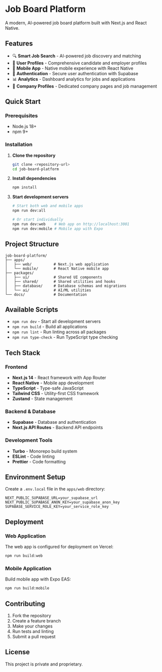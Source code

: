 # Job Board Platform

A modern, AI-powered job board platform built with Next.js and React Native.

## Features

- 🔍 **Smart Job Search** - AI-powered job discovery and matching
- 👤 **User Profiles** - Comprehensive candidate and employer profiles  
- 📱 **Mobile App** - Native mobile experience with React Native
- 🔐 **Authentication** - Secure user authentication with Supabase
- 📊 **Analytics** - Dashboard analytics for jobs and applications
- 💼 **Company Profiles** - Dedicated company pages and job management

## Quick Start

### Prerequisites
- Node.js 18+
- npm 9+

### Installation

1. **Clone the repository**
   ```bash
   git clone <repository-url>
   cd job-board-platform
   ```

2. **Install dependencies**
   ```bash
   npm install
   ```

3. **Start development servers**
   ```bash
   # Start both web and mobile apps
   npm run dev:all

   # Or start individually
   npm run dev:web    # Web app on http://localhost:3001
   npm run dev:mobile # Mobile app with Expo
   ```

## Project Structure

```
job-board-platform/
├── apps/
│   ├── web/          # Next.js web application
│   └── mobile/       # React Native mobile app
├── packages/
│   ├── ui/           # Shared UI components
│   ├── shared/       # Shared utilities and hooks
│   ├── database/     # Database schemas and migrations
│   └── ai/           # AI/ML utilities
└── docs/             # Documentation
```

## Available Scripts

- `npm run dev` - Start all development servers
- `npm run build` - Build all applications
- `npm run lint` - Run linting across all packages
- `npm run type-check` - Run TypeScript type checking

## Tech Stack

### Frontend
- **Next.js 14** - React framework with App Router
- **React Native** - Mobile app development
- **TypeScript** - Type-safe JavaScript
- **Tailwind CSS** - Utility-first CSS framework
- **Zustand** - State management

### Backend & Database
- **Supabase** - Database and authentication
- **Next.js API Routes** - Backend API endpoints

### Development Tools
- **Turbo** - Monorepo build system
- **ESLint** - Code linting
- **Prettier** - Code formatting

## Environment Setup

Create a `.env.local` file in the `apps/web` directory:

```env
NEXT_PUBLIC_SUPABASE_URL=your_supabase_url
NEXT_PUBLIC_SUPABASE_ANON_KEY=your_supabase_anon_key
SUPABASE_SERVICE_ROLE_KEY=your_service_role_key
```

## Deployment

### Web Application
The web app is configured for deployment on Vercel:

```bash
npm run build:web
```

### Mobile Application
Build mobile app with Expo EAS:

```bash
npm run build:mobile
```

## Contributing

1. Fork the repository
2. Create a feature branch
3. Make your changes
4. Run tests and linting
5. Submit a pull request

## License

This project is private and proprietary.